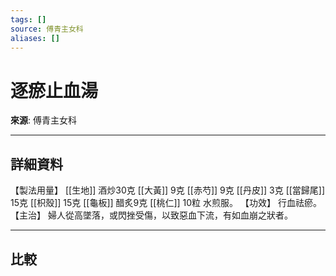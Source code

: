 ```yaml
---
tags: []
source: 傅青主女科
aliases: []
---
```


# 逐瘀止血湯

**來源**: 傅青主女科  

---

## 詳細資料
【製法用量】 [[生地]] 酒炒30克 [[大黃]] 9克 [[赤芍]] 9克 [[丹皮]] 3克 [[當歸尾]] 15克 [[枳殼]] 15克 [[龜板]] 醋炙9克 [[桃仁]] 10粒
水煎服。
【功效】
行血祛瘀。
【主治】
婦人從高墜落，或閃挫受傷，以致惡血下流，有如血崩之狀者。

---

## 比較
